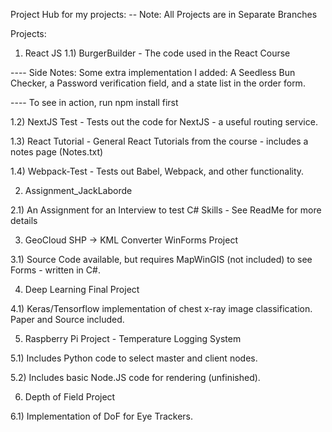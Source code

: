 Project Hub for my projects:
-- Note: All Projects are in Separate Branches

Projects:
1) React JS
1.1) BurgerBuilder - The code used in the React Course 

---- Side Notes: Some extra implementation I added: A Seedless Bun Checker, a Password verification field, and a state list in the order form.

---- To see in action, run npm install first

1.2) NextJS Test - Tests out the code for NextJS - a useful routing service.

1.3) React Tutorial - General React Tutorials from the course - includes a notes page (Notes.txt)

1.4) Webpack-Test - Tests out Babel, Webpack, and other functionality.


2) Assignment_JackLaborde

2.1) An Assignment for an Interview to test C# Skills - See ReadMe for more details


3) GeoCloud SHP -> KML Converter WinForms Project

3.1) Source Code available, but requires MapWinGIS (not included) to see Forms - written in C#.


4) Deep Learning Final Project

4.1) Keras/Tensorflow implementation of chest x-ray image classification. Paper and Source included.


5) Raspberry Pi Project - Temperature Logging System

5.1) Includes Python code to select master and client nodes.

5.2) Includes basic Node.JS code for rendering (unfinished).


6) Depth of Field Project

6.1) Implementation of DoF for Eye Trackers.
